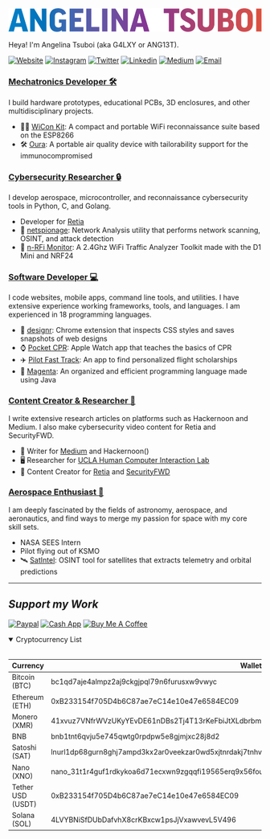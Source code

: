 <img src="https://github.com/ANG13T/ANG13T/blob/master/images/Headline.png" width="600">


Heya! I'm Angelina Tsuboi (aka G4LXY or ANG13T).

 [![Website](https://img.shields.io/badge/Website-3776AB?style=for-the-badge)](https://angelinatsuboi.net)
 [![Instagram](https://img.shields.io/badge/Instagram-E4405F?style=for-the-badge&logo=instagram&logoColor=white)](https://www.instagram.com/angelina_tsuboi)
 [![Twitter](https://img.shields.io/badge/Twitter-1DA1F2?style=for-the-badge&logo=twitter&logoColor=white)](https://twitter.com/AngelinaTsuboi)
 [![Linkedin](https://img.shields.io/badge/LinkedIn-0077B5?style=for-the-badge&logo=linkedin&logoColor=white)](https://www.linkedin.com/in/angelina-tsuboi-322028211/)
[![Medium](https://img.shields.io/badge/Medium-12100E?style=for-the-badge&logo=medium&logoColor=white)](mailto:angelinatsuboi@proton.me)
 [![Email](https://img.shields.io/badge/Email-8B89CC?style=for-the-badge&logo=protonmail&logoColor=white)](mailto:angelinatsuboi@proton.me)
 
<h3><b><u>Mechatronics Developer 🛠</u></b></h3>

I build hardware prototypes, educational PCBs, 3D enclosures, and other multidisciplinary projects.

- 🕵️‍♀️  [WiCon Kit](https://github.com/ANG13T/ESP8266-WiCon-Kit): A compact and portable WiFi reconnaissance suite based on the ESP8266
- 🛠  [Oura](https://github.com/ANG13T/IAQ_Device_Dev_Log): A portable air quality device with tailorability support for the immunocompromised

<h3><b><u>Cybersecurity Researcher 🔒</u></b></h3>

I develop aerospace, microcontroller, and reconnaissance cybersecurity tools in Python, C, and Golang. 

- Developer for [Retia](https://retia.io)
- 🔎  [netspionage](https://github.com/ANG13T/netspionage): Network Analysis utility that performs network scanning, OSINT, and attack detection
- 📡  [n-RFi Monitor](https://github.com/ANG13T/nRFi-Monitor): A 2.4Ghz WiFi Traffic Analyzer Toolkit made with the D1 Mini and NRF24

<h3><b><u>Software Developer 💻</u></b></h3>

I code websites, mobile apps, command line tools, and utilities. I have extensive experience working frameworks, tools, and languages. I am experienced in 18 programming languages. 

- 🎨  [designr](https://github.com/ANG13T/designr): Chrome extension that inspects CSS styles and saves snapshots of web designs
- ⌚️ [Pocket CPR](https://github.com/ANG13T/Pocket_CPR): Apple Watch app that teaches the basics of CPR
- ✈️  [Pilot Fast Track](https://pilotfasttrack.com/): An app to find personalized flight scholarships
- 👾 [Magenta](https://github.com/ANG13T/Magenta): An organized and efficient programming language made using Java

<h3><b><u>Content Creator & Researcher 📝</u></b></h3>

I write extensive research articles on platforms such as Hackernoon and Medium. I also make cybersecurity video content for Retia and SecurityFWD.

- 📝  Writer for [Medium](https://hci.ucla.edu/) and Hackernoon()
- 🖥  Researcher for [UCLA Human Computer Interaction Lab](https://hci.ucla.edu/)
- 🎥  Content Creator for [Retia](https://hci.ucla.edu/) and [SecurityFWD]()

<h3><b><u>Aerospace Enthusiast 🚀</u></b></h3>

I am deeply fascinated by the fields of astronomy, aerospace, and aeronautics, and find ways to merge my passion for space with my core skill sets. 

- NASA SEES Intern
- Pilot flying out of KSMO
- 🛰 [SatIntel](https://github.com/ANG13T/SatIntel): OSINT tool for satellites that extracts telemetry and orbital predictions

---
## *Support my Work*
[![Paypal](https://img.shields.io/badge/PayPal-00457C?style=for-the-badge&logo=paypal&logoColor=white)](https://www.paypal.com/paypalme/angelinatsuboi)
[![Cash App](https://img.shields.io/badge/CashApp-01D21C?style=for-the-badge&logo=cashapp&logoColor=white)](https://cash.app/$G4LXY)
 [![Buy Me A Coffee](https://img.shields.io/badge/BuyMeACoffee-FFDD00?style=for-the-badge)](https://www.buymeacoffee.com/angelinatsuboi)
<details open>

  <summary>Cryptocurrency List</summary>
 
 <br />

| Currency          | Wallet Address                                                                                               |
|-------------------|--------------------------------------------------------------------------------------------------------------|
| Bitcoin (BTC)     | bc1qd7aje4almpz2aj9ckgjpql79n6furusxw9vwyc                                                                   |
| Ethereum (ETH)    | 0xB233154f705D4b6C87ae7eC14e10e47e6584EC09                                                                   |
| Monero (XMR)      | 41xvuz7VNfrWVzUKyYEvDE61nDBs2Tj4T13rKeFbiJtXLdbrbmrMUZWH92pYTc5S1t83otHELKm14i8v1SRUmVe2LHLHuU5              |
| BNB               | bnb1tnt6qvju5e745qwtg0rpdpw5e8gjmjxc28j8d2                                                                   |
| Satoshi (SAT)     | lnurl1dp68gurn8ghj7ampd3kx2ar0veekzar0wd5xjtnrdakj7tnhv4kxctttdehhwm30d3h82unvwqhkxctvd45kuemrwfhhqven3tmzv9 |
| Nano (XNO)        | nano_31t1r4guf1rdkykoa6d71ecxwn9zgqqfi19565erq9x56fou4acxqk1inw7d                                            |
| Tether USD (USDT) | 0xB233154f705D4b6C87ae7eC14e10e47e6584EC09                                                                   |
| Solana (SOL)      | 4LVYBNiSfDUbDafvhX8crKBxcw1psJjVxawvevL5V496                                                                 |

</details>
